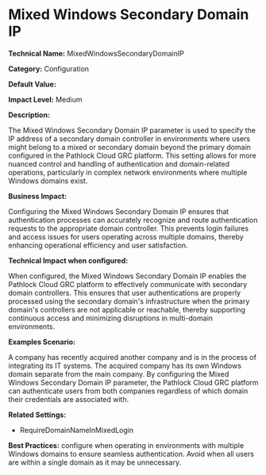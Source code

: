 # Mixed Windows Secondary Domain IP

**Technical Name:** MixedWindowsSecondaryDomainIP

**Category:** Configuration

**Default Value:**

**Impact Level:** Medium

**Description:**

The Mixed Windows Secondary Domain IP parameter is used to specify the IP address of a secondary domain controller in environments where users might belong to a mixed or secondary domain beyond the primary domain configured in the Pathlock Cloud GRC platform. This setting allows for more nuanced control and handling of authentication and domain-related operations, particularly in complex network environments where multiple Windows domains exist.

**Business Impact:**

Configuring the Mixed Windows Secondary Domain IP ensures that authentication processes can accurately recognize and route authentication requests to the appropriate domain controller. This prevents login failures and access issues for users operating across multiple domains, thereby enhancing operational efficiency and user satisfaction.

**Technical Impact when configured:**

When configured, the Mixed Windows Secondary Domain IP enables the Pathlock Cloud GRC platform to effectively communicate with secondary domain controllers. This ensures that user authentications are properly processed using the secondary domain's infrastructure when the primary domain's controllers are not applicable or reachable, thereby supporting continuous access and minimizing disruptions in multi-domain environments.

**Examples Scenario:**

A company has recently acquired another company and is in the process of integrating its IT systems. The acquired company has its own Windows domain separate from the main company. By configuring the Mixed Windows Secondary Domain IP parameter, the Pathlock Cloud GRC platform can authenticate users from both companies regardless of which domain their credentials are associated with.

**Related Settings:**

- RequireDomainNameInMixedLogin

**Best Practices:** configure when operating in environments with multiple Windows domains to ensure seamless authentication. Avoid when all users are within a single domain as it may be unnecessary.